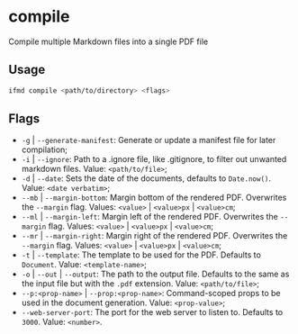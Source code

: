 # compile

Compile multiple Markdown files into a single PDF file

## Usage

```bash
ifmd compile <path/to/directory> <flags>
```

## Flags

* `-g` | `--generate-manifest`: Generate or update a manifest file for later compilation;
* `-i` | `--ignore`: Path to a .ignore file, like .gitignore, to filter out unwanted markdown files. Value: `<path/to/file>`;
* `-d` | `--date`: Sets the date of the documents, defaults to `Date.now()`. Value: `<date verbatim>`;
* `--mb` | `--margin-bottom`: Margin bottom of the rendered PDF. Overwrites the `--margin` flag. Values: `<value>` | `<value>px` | `<value>cm`;
* `--ml` | `--margin-left`: Margin left of the rendered PDF. Overwrites the `--margin` flag. Values: `<value>` | `<value>px` | `<value>cm`;
* `--mr` | `--margin-right`: Margin right of the rendered PDF. Overwrites the `--margin` flag. Values: `<value>` | `<value>px` | `<value>cm`;
* `-t` | `--template`: The template to be used for the PDF. Defaults to `Document`. Value: `<template-name>`;
* `-o` | `--out` | `--output`: The path to the output file. Defaults to the same as the input file but with the `.pdf` extension. Value: `<path/to/file>`;
* `--p:<prop-name>` | `--prop:<prop-name>`: Command-scoped props to be used in the document generation. Value: `<prop-value>`;
* `--web-server-port`: The port for the web server to listen to. Defaults to `3000`. Value: `<number>`.

